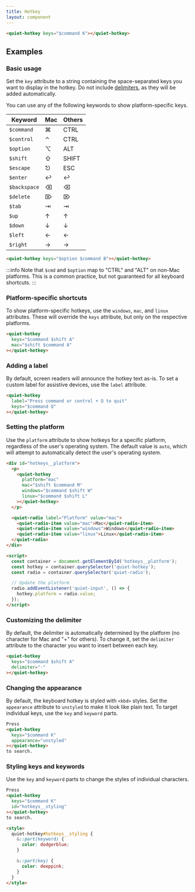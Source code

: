 ```yaml
---
title: Hotkey
layout: component
---
```


```html {.example}
<quiet-hotkey keys="$command K"></quiet-hotkey>
```

## Examples

### Basic usage

Set the `key` attribute to a string containing the space-separated keys you want to display in the hotkey. Do not include [delimiters](#customizing-the-delimiter), as they will be added automatically.

You can use any of the following keywords to show platform-specific keys.

| Keyword      | Mac | Others    |
|--------------|-----|-----------|
| `$command`   | ⌘   | CTRL      |
| `$control`   | ⌃   | CTRL      |
| `$option`    | ⌥   | ALT       |
| `$shift`     | ⇧   | SHIFT     |
| `$escape`    | ⎋   | ESC       |
| `$enter`     | ↩   | ↩         |
| `$backspace` | ⌫   | ⌫         |
| `$delete`    | ⌦   | ⌦         |
| `$tab`       | ⇥   | ⇥         |
| `$up`        | ↑   | ↑         |
| `$down`      | ↓   | ↓         |
| `$left`      | ←   | ←         |
| `$right`     | →   | →         |

```html {.example}
<quiet-hotkey keys="$option $command B"></quiet-hotkey>
```

:::info
Note that `$cmd` and `$option` map to "CTRL" and "ALT" on non-Mac platforms. This is a common practice, but not guaranteed for all keyboard shortcuts.
:::

### Platform-specific shortcuts

To show platform-specific hotkeys, use the `windows`, `mac`, and `linux` attributes. These will override the `keys` attribute, but only on the respective platforms.

```html {.example}
<quiet-hotkey
  keys="$command $shift A"
  mac="$shift $command A"
></quiet-hotkey>
```

### Adding a label

By default, screen readers will announce the hotkey text as-is. To set a custom label for assistive devices, use the `label` attribute.

```html {.example}
<quiet-hotkey
  label="Press command or control + Q to quit"
  keys="$command Q"
></quiet-hotkey>
```

### Setting the platform

Use the `platform` attribute to show hotkeys for a specific platform, regardless of the user's operating system. The default value is `auto`, which will attempt to automatically detect the user's operating system.

```html {.example}
<div id="hotkeys__platform">
  <p>
    <quiet-hotkey 
      platform="mac"
      mac="$shift $command M"
      windows="$command $shift W"
      linux="$command $shift L"
    ></quiet-hotkey>
  </p>

  <quiet-radio label="Platform" value="mac">
    <quiet-radio-item value="mac">Mac</quiet-radio-item>
    <quiet-radio-item value="windows">Windows</quiet-radio-item>
    <quiet-radio-item value="linux">Linux</quiet-radio-item>
  </quiet-radio>
</div>

<script>
  const container = document.getElementById('hotkeys__platform');
  const hotkey = container.querySelector('quiet-hotkey');
  const radio = container.querySelector('quiet-radio');

  // Update the platform
  radio.addEventListener('quiet-input', () => {
    hotkey.platform = radio.value;
  });
</script>
```

### Customizing the delimiter

By default, the delimiter is automatically determined by the platform (no character for Mac and "+" for others). To change it, set the `delimiter` attribute to the character you want to insert between each key.

```html {.example}
<quiet-hotkey 
  keys="$command $shift A" 
  delimiter="·"
></quiet-hotkey>
```

### Changing the appearance

By default, the keyboard hotkey is styled with `<kbd>` styles. Set the `appearance` attribute to `unstyled` to make it look like plain text. To target individual keys, use the `key` and `keyword` parts.

```html {.example}
Press 
<quiet-hotkey 
  keys="$command K"
  appearance="unstyled"
></quiet-hotkey>
to search.
```

### Styling keys and keywords

Use the `key` and `keyword` parts to change the styles of individual characters.

```html {.example}
Press 
<quiet-hotkey 
  keys="$command K"
  id="hotkeys__styling"
></quiet-hotkey>
to search.

<style>
  quiet-hotkey#hotkeys__styling {
    &::part(keyword) {
      color: dodgerblue;
    }

    &::part(key) {
      color: deeppink;
    }
  }
</style>
```